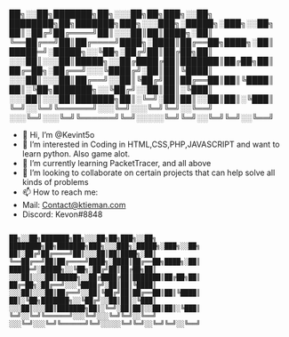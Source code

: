 
██╗░░██╗███████╗██╗░░░██╗██╗███╗░░██╗  ████████╗██╗███████╗███╗░░░███╗░█████╗░███╗░░██╗
██║░██╔╝██╔════╝██║░░░██║██║████╗░██║  ╚══██╔══╝██║██╔════╝████╗░████║██╔══██╗████╗░██║
█████═╝░█████╗░░╚██╗░██╔╝██║██╔██╗██║  ░░░██║░░░██║█████╗░░██╔████╔██║███████║██╔██╗██║
██╔═██╗░██╔══╝░░░╚████╔╝░██║██║╚████║  ░░░██║░░░██║██╔══╝░░██║╚██╔╝██║██╔══██║██║╚████║
██║░╚██╗███████╗░░╚██╔╝░░██║██║░╚███║  ░░░██║░░░██║███████╗██║░╚═╝░██║██║░░██║██║░╚███║
╚═╝░░╚═╝╚══════╝░░░╚═╝░░░╚═╝╚═╝░░╚══╝  ░░░╚═╝░░░╚═╝╚══════╝╚═╝░░░░░╚═╝╚═╝░░╚═╝╚═╝░░╚══╝

- 👋 Hi, I’m @Kevint5o
- 👀 I’m interested in Coding in HTML,CSS,PHP,JAVASCRIPT and want to learn python. Also game alot.
- 🌱 I’m currently learning PacketTracer, and all above
- 💞️ I’m looking to collaborate on certain projects that can help solve all kinds of problems
- 📫 How to reach me:
- Mail: Contact@ktieman.com
- Discord: Kevon#8848 

```

██╗░░██╗███████╗██╗░░░██╗██╗███╗░░██╗  ████████╗██╗███████╗███╗░░░███╗░█████╗░███╗░░██╗
██║░██╔╝██╔════╝██║░░░██║██║████╗░██║  ╚══██╔══╝██║██╔════╝████╗░████║██╔══██╗████╗░██║
█████═╝░█████╗░░╚██╗░██╔╝██║██╔██╗██║  ░░░██║░░░██║█████╗░░██╔████╔██║███████║██╔██╗██║
██╔═██╗░██╔══╝░░░╚████╔╝░██║██║╚████║  ░░░██║░░░██║██╔══╝░░██║╚██╔╝██║██╔══██║██║╚████║
██║░╚██╗███████╗░░╚██╔╝░░██║██║░╚███║  ░░░██║░░░██║███████╗██║░╚═╝░██║██║░░██║██║░╚███║
╚═╝░░╚═╝╚══════╝░░░╚═╝░░░╚═╝╚═╝░░╚══╝  ░░░╚═╝░░░╚═╝╚══════╝╚═╝░░░░░╚═╝╚═╝░░╚═╝╚═╝░░╚══╝
```
